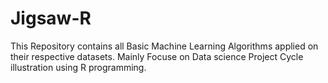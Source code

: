 # Jigsaw-R

This Repository contains all Basic Machine Learning Algorithms applied on their respective datasets. Mainly Focuse on Data science Project Cycle
illustration using R programming.
